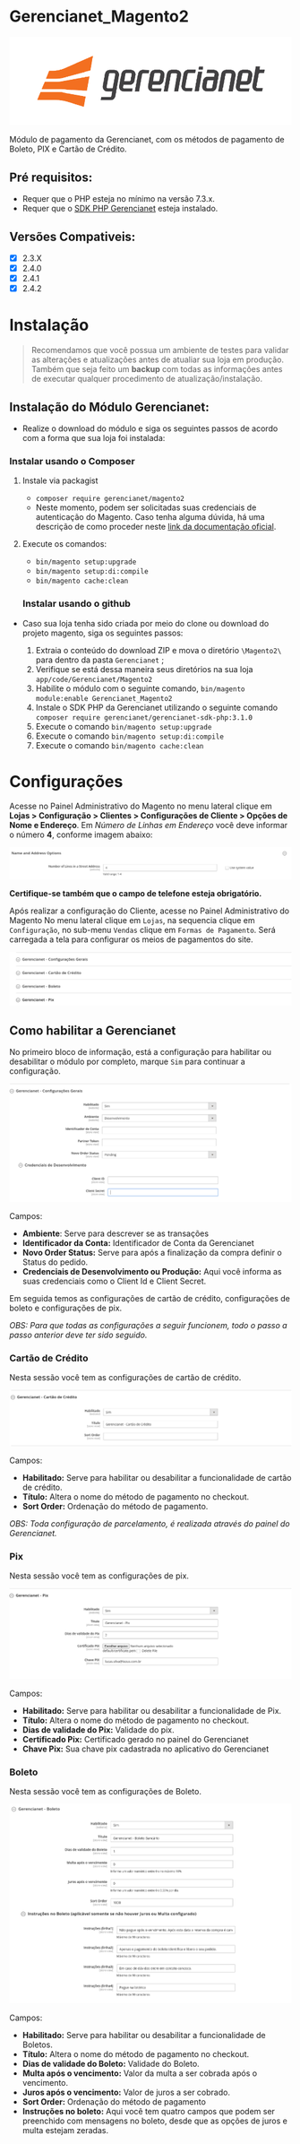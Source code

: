 # Gerencianet_Magento2

![FOTO 1](.github/img/1.png)

Módulo de pagamento da Gerencianet, com os métodos de pagamento de Boleto, PIX e Cartão de Crédito.

## Pré requisitos:

- Requer que o PHP esteja no mínimo na versão 7.3.x.
- Requer que o [SDK PHP Gerencianet](https://github.com/gerencianet/gn-api-sdk-php) esteja instalado.

## Versões Compativeis:
- [x] 2.3.X
- [x] 2.4.0
- [x] 2.4.1
- [x] 2.4.2

# Instalação

> Recomendamos que você possua um ambiente de testes para validar as alterações e atualizações antes de atualiar sua loja em produção. Também que seja feito um **backup** com todas as informações antes de executar qualquer procedimento de atualização/instalação.

## Instalação do Módulo Gerencianet:

- Realize o download do módulo e siga os seguintes passos de acordo com a forma que sua loja foi instalada:

### Instalar usando o Composer

1. Instale via packagist 
   - ```composer require gerencianet/magento2```
   - Neste momento, podem ser solicitadas suas credenciais de autenticação do Magento. Caso tenha alguma dúvida, há uma descrição de como proceder neste [link da documentação oficial](http://devdocs.magento.com/guides/v2.0/install-gde/prereq/connect-auth.html).
2. Execute os comandos:
   - ```bin/magento setup:upgrade```
   - ```bin/magento setup:di:compile```
   - ```bin/magento cache:clean```
   

   ### Instalar usando o github

- Caso sua loja tenha sido criada por meio do clone ou download do projeto magento, siga os seguintes passos:

  1. Extraia o conteúdo do download ZIP e mova o diretório ```\Magento2\``` para dentro da pasta ```Gerencianet``` ;
  2. Verifique se está dessa maneira seus diretórios na sua loja ```app/code/Gerencianet/Magento2```
  3. Habilite o módulo com o seguinte comando, ```bin/magento module:enable Gerencianet_Magento2```
  4. Instale o SDK PHP da Gerencianet utilizando o seguinte comando ```composer require gerencianet/gerencianet-sdk-php:3.1.0```
  5. Execute o comando ```bin/magento setup:upgrade```
  6. Execute o comando ```bin/magento setup:di:compile```
  7. Execute o comando ```bin/magento cache:clean```
 

# Configurações

Acesse no Painel Administrativo do Magento no menu lateral clique em **Lojas > Configuração > Clientes > Configurações de Cliente > Opções de Nome e Endereço**. Em *Número de Linhas em Endereço* você deve informar o número **4**, conforme imagem abaixo:

![FOTO 2](.github/img/2.png)

**Certifique-se também que o campo de telefone esteja obrigatório.**

Após realizar a configuração do Cliente, acesse no Painel Administrativo do Magento No menu lateral clique em `Lojas`, na sequencia clique em `Configuração`, no sub-menu `Vendas` clique em `Formas de Pagamento`. Será carregada a tela para configurar os meios de pagamentos do site.

![FOTO 3](.github/img/3.png)

## Como habilitar a Gerencianet

No primeiro bloco de informação, está a configuração para habilitar ou desabilitar o módulo por completo, marque `Sim` para continuar a configuração. 

![FOTO 4](.github/img/4.png)

Campos: 
 - **Ambiente**: Serve para descrever se as transações 
 - **Identificador da Conta:** Identificador de Conta da Gerencianet
 - **Novo Order Status:** Serve para após a finalização da compra definir o Status do pedido.
 - **Credenciais de Desenvolvimento ou Produção:** Aqui você informa as suas credenciais como o Client Id e Client Secret.

Em seguida temos as configurações de cartão de crédito, configurações de boleto e configurações de pix.

_OBS: Para que todas as configurações a seguir funcionem, todo o passo a passo anterior deve ter sido seguido._

### Cartão de Crédito 

Nesta sessão você tem as configurações de cartão de crédito.

![FOTO 5](.github/img/5.png)

Campos: 
 - **Habilitado:** Serve para habilitar ou desabilitar a funcionalidade de cartão de crédito.
 - **Título:** Altera o nome do método de pagamento no checkout.
 - **Sort Order:** Ordenação do método de pagamento.

*OBS: Toda configuração de parcelamento, é realizada através do painel do Gerencianet.*

### Pix 

Nesta sessão você tem as configurações de pix.

![FOTO 6](.github/img/6.png)

Campos: 
 - **Habilitado:** Serve para habilitar ou desabilitar a funcionalidade de Pix.
 - **Título:** Altera o nome do método de pagamento no checkout.
 - **Dias de validade do Pix:** Validade do pix.
 - **Certificado Pix:** Certificado gerado no painel do Gerencianet
 - **Chave Pix:** Sua chave pix cadastrada no aplicativo do Gerencianet

### Boleto 

Nesta sessão você tem as configurações de Boleto.

![FOTO 7](.github/img/7.png)

Campos: 
 - **Habilitado:** Serve para habilitar ou desabilitar a funcionalidade de Boletos.
 - **Título:** Altera o nome do método de pagamento no checkout.
 - **Dias de validade do Boleto:** Validade do Boleto.
 - **Multa após o vencimento:** Valor da multa a ser cobrada após o vencimento.
 - **Juros após o vencimento:** Valor de juros a ser cobrado.
 - **Sort Order:** Ordenação do método de pagamento
 - **Instruções no boleto:** Aqui você tem quatro campos que podem ser preenchido com mensagens no boleto, desde que as opções de juros e multa estejam zeradas.

